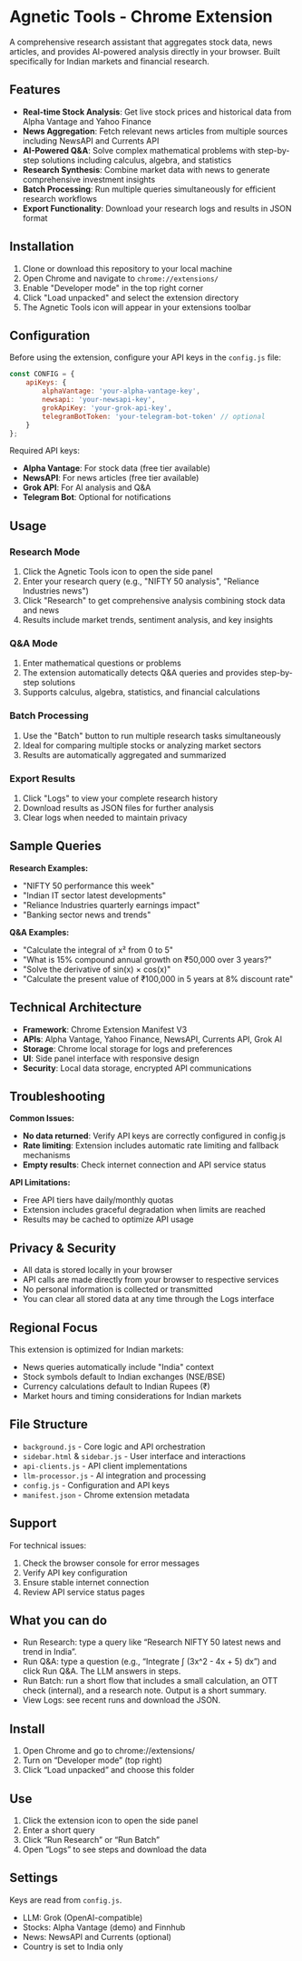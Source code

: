 # Agnetic Tools - Chrome Extension

A comprehensive research assistant that aggregates stock data, news articles, and provides AI-powered analysis directly in your browser. Built specifically for Indian markets and financial research.

## Features

- **Real-time Stock Analysis**: Get live stock prices and historical data from Alpha Vantage and Yahoo Finance
- **News Aggregation**: Fetch relevant news articles from multiple sources including NewsAPI and Currents API
- **AI-Powered Q&A**: Solve complex mathematical problems with step-by-step solutions including calculus, algebra, and statistics
- **Research Synthesis**: Combine market data with news to generate comprehensive investment insights
- **Batch Processing**: Run multiple queries simultaneously for efficient research workflows
- **Export Functionality**: Download your research logs and results in JSON format

## Installation

1. Clone or download this repository to your local machine
2. Open Chrome and navigate to `chrome://extensions/`
3. Enable "Developer mode" in the top right corner
4. Click "Load unpacked" and select the extension directory
5. The Agnetic Tools icon will appear in your extensions toolbar

## Configuration

Before using the extension, configure your API keys in the `config.js` file:

```javascript
const CONFIG = {
    apiKeys: {
        alphaVantage: 'your-alpha-vantage-key',
        newsapi: 'your-newsapi-key',
        grokApiKey: 'your-grok-api-key',
        telegramBotToken: 'your-telegram-bot-token' // optional
    }
};
```

Required API keys:
- **Alpha Vantage**: For stock data (free tier available)
- **NewsAPI**: For news articles (free tier available)
- **Grok API**: For AI analysis and Q&A
- **Telegram Bot**: Optional for notifications

## Usage

### Research Mode
1. Click the Agnetic Tools icon to open the side panel
2. Enter your research query (e.g., "NIFTY 50 analysis", "Reliance Industries news")
3. Click "Research" to get comprehensive analysis combining stock data and news
4. Results include market trends, sentiment analysis, and key insights

### Q&A Mode
1. Enter mathematical questions or problems
2. The extension automatically detects Q&A queries and provides step-by-step solutions
3. Supports calculus, algebra, statistics, and financial calculations

### Batch Processing
1. Use the "Batch" button to run multiple research tasks simultaneously
2. Ideal for comparing multiple stocks or analyzing market sectors
3. Results are automatically aggregated and summarized

### Export Results
1. Click "Logs" to view your complete research history
2. Download results as JSON files for further analysis
3. Clear logs when needed to maintain privacy

## Sample Queries

**Research Examples:**
- "NIFTY 50 performance this week"
- "Indian IT sector latest developments"
- "Reliance Industries quarterly earnings impact"
- "Banking sector news and trends"

**Q&A Examples:**
- "Calculate the integral of x² from 0 to 5"
- "What is 15% compound annual growth on ₹50,000 over 3 years?"
- "Solve the derivative of sin(x) × cos(x)"
- "Calculate the present value of ₹100,000 in 5 years at 8% discount rate"

## Technical Architecture

- **Framework**: Chrome Extension Manifest V3
- **APIs**: Alpha Vantage, Yahoo Finance, NewsAPI, Currents API, Grok AI
- **Storage**: Chrome local storage for logs and preferences
- **UI**: Side panel interface with responsive design
- **Security**: Local data storage, encrypted API communications

## Troubleshooting

**Common Issues:**
- **No data returned**: Verify API keys are correctly configured in config.js
- **Rate limiting**: Extension includes automatic rate limiting and fallback mechanisms
- **Empty results**: Check internet connection and API service status

**API Limitations:**
- Free API tiers have daily/monthly quotas
- Extension includes graceful degradation when limits are reached
- Results may be cached to optimize API usage

## Privacy & Security

- All data is stored locally in your browser
- API calls are made directly from your browser to respective services
- No personal information is collected or transmitted
- You can clear all stored data at any time through the Logs interface

## Regional Focus

This extension is optimized for Indian markets:
- News queries automatically include "India" context
- Stock symbols default to Indian exchanges (NSE/BSE)
- Currency calculations default to Indian Rupees (₹)
- Market hours and timing considerations for Indian markets

## File Structure

- `background.js` - Core logic and API orchestration
- `sidebar.html` & `sidebar.js` - User interface and interactions
- `api-clients.js` - API client implementations
- `llm-processor.js` - AI integration and processing
- `config.js` - Configuration and API keys
- `manifest.json` - Chrome extension metadata

## Support

For technical issues:
1. Check the browser console for error messages
2. Verify API key configuration
3. Ensure stable internet connection
4. Review API service status pages


## What you can do
- Run Research: type a query like “Research NIFTY 50 latest news and trend in India”.
- Run Q&A: type a question (e.g., “Integrate ∫ (3x^2 - 4x + 5) dx”) and click Run Q&A. The LLM answers in steps.
- Run Batch: run a short flow that includes a small calculation, an OTT check (internal), and a research note. Output is a short summary.
- View Logs: see recent runs and download the JSON.

## Install
1) Open Chrome and go to chrome://extensions/
2) Turn on “Developer mode” (top right)
3) Click “Load unpacked” and choose this folder

## Use
1) Click the extension icon to open the side panel
2) Enter a short query
3) Click “Run Research” or “Run Batch”
4) Open “Logs” to see steps and download the data

## Settings
Keys are read from `config.js`.
- LLM: Grok (OpenAI-compatible)
- Stocks: Alpha Vantage (demo) and Finnhub
- News: NewsAPI and Currents (optional)
- Country is set to India only



